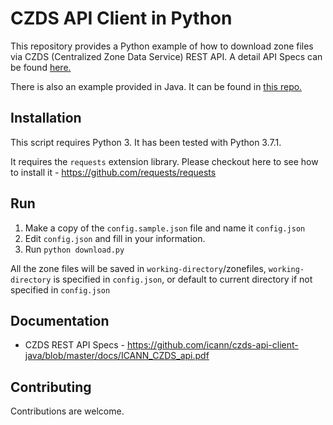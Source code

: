 CZDS API Client in Python
===========

This repository provides a Python example of how to download zone files via CZDS (Centralized Zone Data Service) REST API. 
A detail API Specs can be found [here.](https://github.com/icann/czds-api-client/tree/master/docs)

There is also an example provided in Java. It can be found in [this repo.](https://github.com/icann/czds-api-client)

Installation
------------

This script requires Python 3. It has been tested with Python 3.7.1. 

It requires the `requests` extension library. Please checkout here to see how to install it - https://github.com/requests/requests

Run
---------------------

1. Make a copy of the `config.sample.json` file and name it `config.json`
2. Edit `config.json` and fill in your information.
2. Run `python download.py`

All the zone files will be saved in `working-directory`/zonefiles, `working-directory` is specified in `config.json`, 
or default to current directory if not specified in `config.json`

Documentation
-------------

* CZDS REST API Specs - https://github.com/icann/czds-api-client-java/blob/master/docs/ICANN_CZDS_api.pdf

Contributing
------------

Contributions are welcome.
